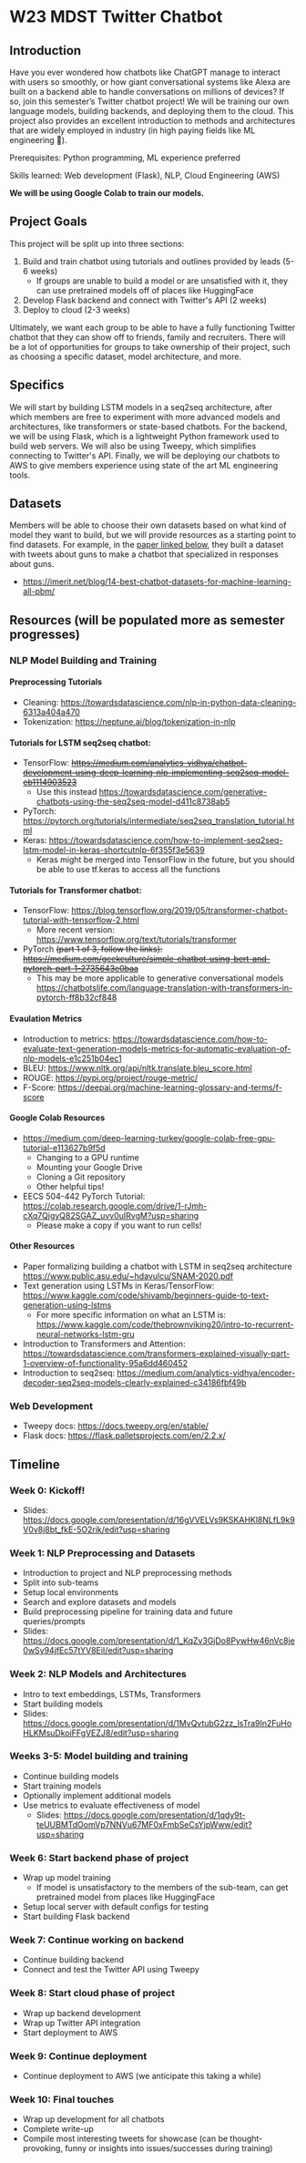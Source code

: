 # W23 MDST Twitter Chatbot

## Introduction
Have you ever wondered how chatbots like ChatGPT manage to interact with users so smoothly, or how giant conversational systems like Alexa are built on a backend able to handle conversations on millions of devices? If so, join this semester’s Twitter chatbot project! We will be training our own language models, building backends, and deploying them to the cloud. This project also provides an excellent introduction to methods and architectures that are widely employed in industry (in high paying fields like ML engineering 👀).

Prerequisites: Python programming, ML experience preferred

Skills learned: Web development (Flask), NLP, Cloud Engineering (AWS)

**We will be using Google Colab to train our models.**

## Project Goals
This project will be split up into three sections:
1. Build and train chatbot using tutorials and outlines provided by leads (5-6 weeks)
    - If groups are unable to build a model or are unsatisfied with it, they can use pretrained models off of places like HuggingFace
2. Develop Flask backend and connect with Twitter's API (2 weeks)
3. Deploy to cloud (2-3 weeks)

Ultimately, we want each group to be able to have a fully functioning Twitter chatbot that they can show off to friends, family and recruiters. There will be a lot of opportunities for groups to take ownership of their project, such as choosing a specific dataset, model architecture, and more. 

## Specifics
We will start by building LSTM models in a seq2seq architecture, after which members are free to experiment with more advanced models and architectures, like transformers or state-based chatbots. For the backend, we will be using Flask, which is a lightweight Python framework used to build web servers. We will also be using Tweepy, which simplifies connecting to Twitter's API. Finally, we will be deploying our chatbots to AWS to give members experience using state of the art ML engineering tools.

## Datasets
Members will be able to choose their own datasets based on what kind of model they want to build, but we will provide resources as a starting point to find datasets. For example, in the [paper linked below](https://www.public.asu.edu/~hdavulcu/SNAM-2020.pdf), they built a dataset with tweets about guns to make a chatbot that specialized in responses about guns. 
- https://imerit.net/blog/14-best-chatbot-datasets-for-machine-learning-all-pbm/ 

## Resources (will be populated more as semester progresses)
### NLP Model Building and Training
#### Preprocessing Tutorials
- Cleaning: https://towardsdatascience.com/nlp-in-python-data-cleaning-6313a404a470
- Tokenization: https://neptune.ai/blog/tokenization-in-nlp
#### Tutorials for LSTM seq2seq chatbot:
- TensorFlow: ~~https://medium.com/analytics-vidhya/chatbot-development-using-deep-learning-nlp-implementing-seq2seq-model-eb1114903523~~
    - Use this instead https://towardsdatascience.com/generative-chatbots-using-the-seq2seq-model-d411c8738ab5
- PyTorch: https://pytorch.org/tutorials/intermediate/seq2seq_translation_tutorial.html
- Keras: https://towardsdatascience.com/how-to-implement-seq2seq-lstm-model-in-keras-shortcutnlp-6f355f3e5639
    - Keras might be merged into TensorFlow in the future, but you should be able to use tf.keras to access all the functions
#### Tutorials for Transformer chatbot:
- TensorFlow: https://blog.tensorflow.org/2019/05/transformer-chatbot-tutorial-with-tensorflow-2.html
    - More recent version: https://www.tensorflow.org/text/tutorials/transformer
- PyTorch ~~(part 1 of 3, follow the links): https://medium.com/geekculture/simple-chatbot-using-bert-and-pytorch-part-1-2735643e0baa~~
    - This may be more applicable to generative conversational models https://chatbotslife.com/language-translation-with-transformers-in-pytorch-ff8b32cf848
#### Evaulation Metrics
- Introduction to metrics: https://towardsdatascience.com/how-to-evaluate-text-generation-models-metrics-for-automatic-evaluation-of-nlp-models-e1c251b04ec1
- BLEU: https://www.nltk.org/api/nltk.translate.bleu_score.html
- ROUGE: https://pypi.org/project/rouge-metric/
- F-Score: https://deepai.org/machine-learning-glossary-and-terms/f-score
#### Google Colab Resources
- https://medium.com/deep-learning-turkey/google-colab-free-gpu-tutorial-e113627b9f5d
    - Changing to a GPU runtime
    - Mounting your Google Drive
    - Cloning a Git repository
    - Other helpful tips!
- EECS 504-442 PyTorch Tutorial: https://colab.research.google.com/drive/1-rJmh-cXq7QjgyQ82SGAZ_uvv0uIRvgM?usp=sharing
    - Please make a copy if you want to run cells!
#### Other Resources
- Paper formalizing building a chatbot with LSTM in seq2seq architecture https://www.public.asu.edu/~hdavulcu/SNAM-2020.pdf
- Text generation using LSTMs in Keras/TensorFlow: https://www.kaggle.com/code/shivamb/beginners-guide-to-text-generation-using-lstms
    - For more specific information on what an LSTM is: https://www.kaggle.com/code/thebrownviking20/intro-to-recurrent-neural-networks-lstm-gru
- Introduction to Transformers and Attention: https://towardsdatascience.com/transformers-explained-visually-part-1-overview-of-functionality-95a6dd460452
- Introduction to seq2seq: https://medium.com/analytics-vidhya/encoder-decoder-seq2seq-models-clearly-explained-c34186fbf49b
### Web Development
- Tweepy docs: https://docs.tweepy.org/en/stable/
- Flask docs: https://flask.palletsprojects.com/en/2.2.x/

## Timeline
### Week 0: Kickoff!
- Slides: https://docs.google.com/presentation/d/16gVVELVs9KSKAHKl8NLfL9k9V0v8j8bt_fkE-5O2rik/edit?usp=sharing

### Week 1: NLP Preprocessing and Datasets
- Introduction to project and NLP preprocessing methods
- Split into sub-teams
- Setup local environments
- Search and explore datasets and models
- Build preprocessing pipeline for training data and future queries/prompts
- Slides: https://docs.google.com/presentation/d/1_KqZv3GjDo8PywHw46nVc8je0wSy94jfEc57tYV8EiI/edit?usp=sharing

### Week 2: NLP Models and Architectures
- Intro to text embeddings, LSTMs, Transformers
- Start building models
- Slides: https://docs.google.com/presentation/d/1MvQvtubG2zz_lsTra9In2FuHoHLKMsuDkoiFFgVEZJ8/edit?usp=sharing

### Weeks 3-5: Model building and training
- Continue building models
- Start training models
- Optionally implement additional models
- Use metrics to evaluate effectiveness of model
    - Slides: https://docs.google.com/presentation/d/1qdy9t-teUUBMTdOomVp7NNVu67MF0xFmbSeCsYjpWww/edit?usp=sharing

### Week 6: Start backend phase of project
- Wrap up model training
  - If model is unsatisfactory to the members of the sub-team, can get pretrained model from places like HuggingFace
- Setup local server with default configs for testing
- Start building Flask backend

### Week 7: Continue working on backend
- Continue building backend
- Connect and test the Twitter API using Tweepy

### Week 8: Start cloud phase of project
- Wrap up backend development
- Wrap up Twitter API integration
- Start deployment to AWS

### Week 9: Continue deployment
- Continue deployment to AWS (we anticipate this taking a while)

### Week 10: Final touches
- Wrap up development for all chatbots
- Complete write-up
- Compile most interesting tweets for showcase (can be thought-provoking, funny or insights into issues/successes during training)
